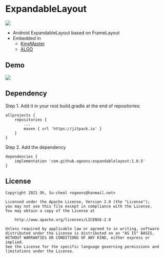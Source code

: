 # ExpandableLayout
[![](https://jitpack.io/v/ogoons/expandablelayout.svg)](https://jitpack.io/#ogoons/expandablelayout)

- Android ExpandableLayout based on FrameLayout
- Embedded in 
    - [KineMaster](https://play.google.com/store/apps/details?id=com.nexstreaming.app.kinemasterfree)
    - [ALGO](https://play.google.com/store/apps/details?id=com.ogoons.algo)

## Demo
<img src="./demo/demo.gif">

## Dependency
Step 1. Add it in your root build.gradle at the end of repositories:

```
allprojects {
    repositories {
        ...
        maven { url 'https://jitpack.io' }
    }
}
```
Step 2. Add the dependency
```
dependencies {
    implementation 'com.github.ogoons:expandablelayout:1.0.5'
}
```

## License
```
Copyright 2021 Oh, Su-cheol <ogoons@hanmail.net>

Licensed under the Apache License, Version 2.0 (the "License");
you may not use this file except in compliance with the License.
You may obtain a copy of the License at

    http://www.apache.org/licenses/LICENSE-2.0

Unless required by applicable law or agreed to in writing, software
distributed under the License is distributed on an "AS IS" BASIS,
WITHOUT WARRANTIES OR CONDITIONS OF ANY KIND, either express or implied.
See the License for the specific language governing permissions and
limitations under the License.
```
